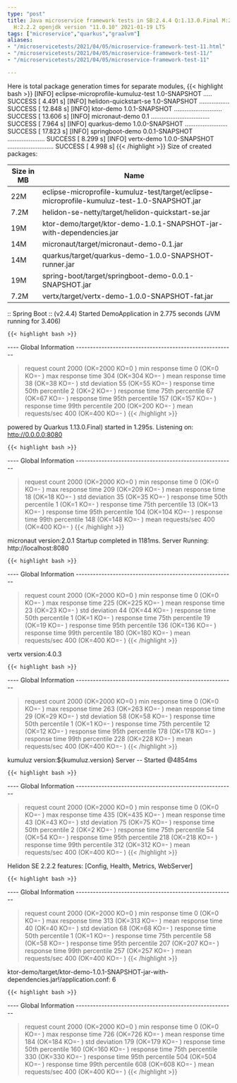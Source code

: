 ```yaml
---
type: "post"
title: Java microservice framework tests in SB:2.4.4 Q:1.13.0.Final M:2.4.2 V:4.0.3
  H:2.2.2 openjdk version "11.0.10" 2021-01-19 LTS
tags: ["microservice","quarkus","graalvm"]
aliases:
- "/microservicetests/2021/04/05/microservice-framework-test-11.html"
- "/microservicetests/2021/04/05/microservice-framework-test-11/"
- "/microservicetests/2021/04/05/microservice-framework-test-11"

---
```

 
Here is total package generation times for separate modules,
{{< highlight bash >}}
[INFO] eclipse-microprofile-kumuluz-test 1.0-SNAPSHOT ..... SUCCESS [  4.491 s]
[INFO] helidon-quickstart-se 1.0-SNAPSHOT ................. SUCCESS [ 12.848 s]
[INFO] ktor-demo 1.0.1-SNAPSHOT ........................... SUCCESS [ 13.606 s]
[INFO] micronaut-demo 0.1 ................................. SUCCESS [  7.964 s]
[INFO] quarkus-demo 1.0.0-SNAPSHOT ........................ SUCCESS [ 17.823 s]
[INFO] springboot-demo 0.0.1-SNAPSHOT ..................... SUCCESS [  8.299 s]
[INFO] vertx-demo 1.0.0-SNAPSHOT .......................... SUCCESS [  4.998 s]
{{< /highlight >}}
Size of created packages:

| Size in MB |  Name |
|------------|-------|
| 22M | eclipse-microprofile-kumuluz-test/target/eclipse-microprofile-kumuluz-test-1.0-SNAPSHOT.jar |
| 7.2M | helidon-se-netty/target/helidon-quickstart-se.jar |
| 19M | ktor-demo/target/ktor-demo-1.0.1-SNAPSHOT-jar-with-dependencies.jar |
| 14M | micronaut/target/micronaut-demo-0.1.jar |
| 14M | quarkus/target/quarkus-demo-1.0.0-SNAPSHOT-runner.jar |
| 19M | spring-boot/target/springboot-demo-0.0.1-SNAPSHOT.jar |
| 7.2M | vertx/target/vertx-demo-1.0.0-SNAPSHOT-fat.jar |


:: Spring Boot :: (v2.4.4) Started DemoApplication in 2.775 seconds (JVM running for 3.406)

    {{< highlight bash >}}
---- Global Information --------------------------------------------------------
> request count                                       2000 (OK=2000   KO=0     )
> min response time                                      0 (OK=0      KO=-     )
> max response time                                    304 (OK=304    KO=-     )
> mean response time                                    38 (OK=38     KO=-     )
> std deviation                                         55 (OK=55     KO=-     )
> response time 50th percentile                          2 (OK=2      KO=-     )
> response time 75th percentile                         67 (OK=67     KO=-     )
> response time 95th percentile                        157 (OK=157    KO=-     )
> response time 99th percentile                        200 (OK=200    KO=-     )
> mean requests/sec                                    400 (OK=400    KO=-     )
{{< /highlight >}}

powered by Quarkus 1.13.0.Final) started in 1.295s. Listening on: http://0.0.0.0:8080

    {{< highlight bash >}}
---- Global Information --------------------------------------------------------
> request count                                       2000 (OK=2000   KO=0     )
> min response time                                      0 (OK=0      KO=-     )
> max response time                                    209 (OK=209    KO=-     )
> mean response time                                    18 (OK=18     KO=-     )
> std deviation                                         35 (OK=35     KO=-     )
> response time 50th percentile                          1 (OK=1      KO=-     )
> response time 75th percentile                         13 (OK=13     KO=-     )
> response time 95th percentile                        104 (OK=104    KO=-     )
> response time 99th percentile                        148 (OK=148    KO=-     )
> mean requests/sec                                    400 (OK=400    KO=-     )
{{< /highlight >}}

micronaut version:2.0.1 Startup completed in 1181ms. Server Running: http://localhost:8080

    {{< highlight bash >}}
---- Global Information --------------------------------------------------------
> request count                                       2000 (OK=2000   KO=0     )
> min response time                                      0 (OK=0      KO=-     )
> max response time                                    225 (OK=225    KO=-     )
> mean response time                                    23 (OK=23     KO=-     )
> std deviation                                         44 (OK=44     KO=-     )
> response time 50th percentile                          1 (OK=1      KO=-     )
> response time 75th percentile                         19 (OK=19     KO=-     )
> response time 95th percentile                        136 (OK=136    KO=-     )
> response time 99th percentile                        180 (OK=180    KO=-     )
> mean requests/sec                                    400 (OK=400    KO=-     )
{{< /highlight >}}

vertx version:4.0.3

    {{< highlight bash >}}
---- Global Information --------------------------------------------------------
> request count                                       2000 (OK=2000   KO=0     )
> min response time                                      0 (OK=0      KO=-     )
> max response time                                    263 (OK=263    KO=-     )
> mean response time                                    29 (OK=29     KO=-     )
> std deviation                                         58 (OK=58     KO=-     )
> response time 50th percentile                          1 (OK=1      KO=-     )
> response time 75th percentile                         12 (OK=12     KO=-     )
> response time 95th percentile                        178 (OK=178    KO=-     )
> response time 99th percentile                        228 (OK=228    KO=-     )
> mean requests/sec                                    400 (OK=400    KO=-     )
{{< /highlight >}}

kumuluz version:${kumuluz.version} Server -- Started @4854ms

    {{< highlight bash >}}
---- Global Information --------------------------------------------------------
> request count                                       2000 (OK=2000   KO=0     )
> min response time                                      0 (OK=0      KO=-     )
> max response time                                    435 (OK=435    KO=-     )
> mean response time                                    43 (OK=43     KO=-     )
> std deviation                                         75 (OK=75     KO=-     )
> response time 50th percentile                          2 (OK=2      KO=-     )
> response time 75th percentile                         54 (OK=54     KO=-     )
> response time 95th percentile                        218 (OK=218    KO=-     )
> response time 99th percentile                        312 (OK=312    KO=-     )
> mean requests/sec                                    400 (OK=400    KO=-     )
{{< /highlight >}}

Helidon SE 2.2.2 features: [Config, Health, Metrics, WebServer]

    {{< highlight bash >}}
---- Global Information --------------------------------------------------------
> request count                                       2000 (OK=2000   KO=0     )
> min response time                                      0 (OK=0      KO=-     )
> max response time                                    313 (OK=313    KO=-     )
> mean response time                                    40 (OK=40     KO=-     )
> std deviation                                         68 (OK=68     KO=-     )
> response time 50th percentile                          1 (OK=1      KO=-     )
> response time 75th percentile                         58 (OK=58     KO=-     )
> response time 95th percentile                        207 (OK=207    KO=-     )
> response time 99th percentile                        257 (OK=257    KO=-     )
> mean requests/sec                                    400 (OK=400    KO=-     )
{{< /highlight >}}

ktor-demo/target/ktor-demo-1.0.1-SNAPSHOT-jar-with-dependencies.jar!/application.conf: 6

    {{< highlight bash >}}
---- Global Information --------------------------------------------------------
> request count                                       2000 (OK=2000   KO=0     )
> min response time                                      0 (OK=0      KO=-     )
> max response time                                    726 (OK=726    KO=-     )
> mean response time                                   184 (OK=184    KO=-     )
> std deviation                                        179 (OK=179    KO=-     )
> response time 50th percentile                        160 (OK=160    KO=-     )
> response time 75th percentile                        330 (OK=330    KO=-     )
> response time 95th percentile                        504 (OK=504    KO=-     )
> response time 99th percentile                        608 (OK=608    KO=-     )
> mean requests/sec                                    400 (OK=400    KO=-     )
{{< /highlight >}}